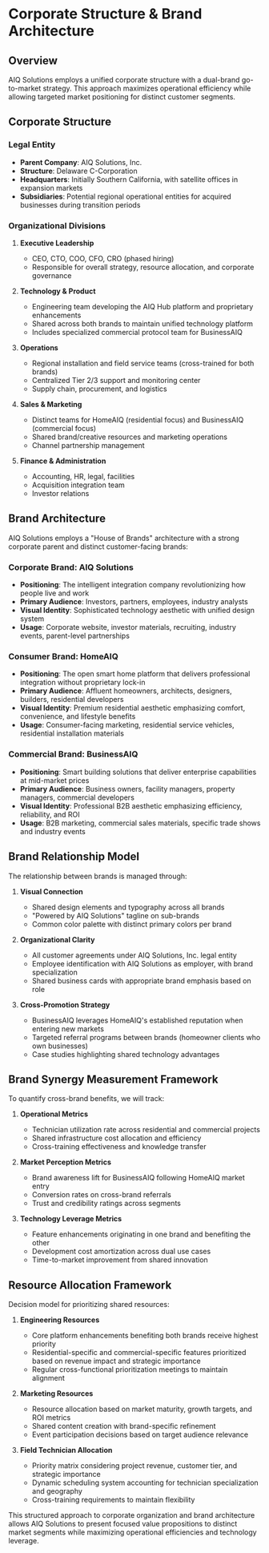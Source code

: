 # Corporate Structure & Brand Architecture

## Overview

AIQ Solutions employs a unified corporate structure with a dual-brand go-to-market strategy. This approach maximizes operational efficiency while allowing targeted market positioning for distinct customer segments.

## Corporate Structure

### Legal Entity

* **Parent Company**: AIQ Solutions, Inc.
* **Structure**: Delaware C-Corporation
* **Headquarters**: Initially Southern California, with satellite offices in expansion markets
* **Subsidiaries**: Potential regional operational entities for acquired businesses during transition periods

### Organizational Divisions

1. **Executive Leadership**
   * CEO, CTO, COO, CFO, CRO (phased hiring)
   * Responsible for overall strategy, resource allocation, and corporate governance

2. **Technology & Product**
   * Engineering team developing the AIQ Hub platform and proprietary enhancements
   * Shared across both brands to maintain unified technology platform
   * Includes specialized commercial protocol team for BusinessAIQ

3. **Operations**
   * Regional installation and field service teams (cross-trained for both brands)
   * Centralized Tier 2/3 support and monitoring center
   * Supply chain, procurement, and logistics

4. **Sales & Marketing**
   * Distinct teams for HomeAIQ (residential focus) and BusinessAIQ (commercial focus)
   * Shared brand/creative resources and marketing operations
   * Channel partnership management

5. **Finance & Administration**
   * Accounting, HR, legal, facilities
   * Acquisition integration team
   * Investor relations

## Brand Architecture

AIQ Solutions employs a "House of Brands" architecture with a strong corporate parent and distinct customer-facing brands:

### Corporate Brand: AIQ Solutions

* **Positioning**: The intelligent integration company revolutionizing how people live and work
* **Primary Audience**: Investors, partners, employees, industry analysts
* **Visual Identity**: Sophisticated technology aesthetic with unified design system
* **Usage**: Corporate website, investor materials, recruiting, industry events, parent-level partnerships

### Consumer Brand: HomeAIQ

* **Positioning**: The open smart home platform that delivers professional integration without proprietary lock-in
* **Primary Audience**: Affluent homeowners, architects, designers, builders, residential developers
* **Visual Identity**: Premium residential aesthetic emphasizing comfort, convenience, and lifestyle benefits
* **Usage**: Consumer-facing marketing, residential service vehicles, residential installation materials

### Commercial Brand: BusinessAIQ

* **Positioning**: Smart building solutions that deliver enterprise capabilities at mid-market prices
* **Primary Audience**: Business owners, facility managers, property managers, commercial developers
* **Visual Identity**: Professional B2B aesthetic emphasizing efficiency, reliability, and ROI
* **Usage**: B2B marketing, commercial sales materials, specific trade shows and industry events

## Brand Relationship Model

The relationship between brands is managed through:

1. **Visual Connection**
   * Shared design elements and typography across all brands
   * "Powered by AIQ Solutions" tagline on sub-brands
   * Common color palette with distinct primary colors per brand

2. **Organizational Clarity**
   * All customer agreements under AIQ Solutions, Inc. legal entity
   * Employee identification with AIQ Solutions as employer, with brand specialization
   * Shared business cards with appropriate brand emphasis based on role

3. **Cross-Promotion Strategy**
   * BusinessAIQ leverages HomeAIQ's established reputation when entering new markets
   * Targeted referral programs between brands (homeowner clients who own businesses)
   * Case studies highlighting shared technology advantages

## Brand Synergy Measurement Framework

To quantify cross-brand benefits, we will track:

1. **Operational Metrics**
   * Technician utilization rate across residential and commercial projects
   * Shared infrastructure cost allocation and efficiency 
   * Cross-training effectiveness and knowledge transfer

2. **Market Perception Metrics**
   * Brand awareness lift for BusinessAIQ following HomeAIQ market entry
   * Conversion rates on cross-brand referrals
   * Trust and credibility ratings across segments

3. **Technology Leverage Metrics**
   * Feature enhancements originating in one brand and benefiting the other
   * Development cost amortization across dual use cases
   * Time-to-market improvement from shared innovation

## Resource Allocation Framework

Decision model for prioritizing shared resources:

1. **Engineering Resources**
   * Core platform enhancements benefiting both brands receive highest priority
   * Residential-specific and commercial-specific features prioritized based on revenue impact and strategic importance
   * Regular cross-functional prioritization meetings to maintain alignment

2. **Marketing Resources**
   * Resource allocation based on market maturity, growth targets, and ROI metrics
   * Shared content creation with brand-specific refinement
   * Event participation decisions based on target audience relevance

3. **Field Technician Allocation**
   * Priority matrix considering project revenue, customer tier, and strategic importance
   * Dynamic scheduling system accounting for technician specialization and geography
   * Cross-training requirements to maintain flexibility

This structured approach to corporate organization and brand architecture allows AIQ Solutions to present focused value propositions to distinct market segments while maximizing operational efficiencies and technology leverage. 